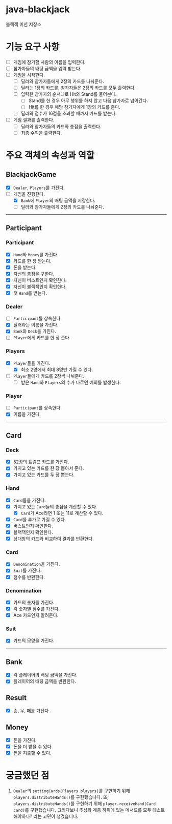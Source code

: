 # java-blackjack
블랙잭 미션 저장소

# 기능 요구 사항
- [ ] 게임에 참가할 사람의 이름을 입력한다.
- [ ] 참가자들의 배팅 금액을 입력 받는다.
- [ ] 게임을 시작한다.
  - [ ] 딜러와 참가자들에게 2장의 카드를 나눠준다.
  - [ ] 딜러는 1장의 카드를, 참가자들은 2장의 카드를 모두 출력한다.
  - [ ] 입력한 참가자의 순서대로 Hit와 Stand를 물어본다.
    - [ ] Stand를 한 경우 아무 행위를 하지 않고 다음 참가자로 넘어간다.
    - [ ] Hit를 한 경우 해당 참가자에게 1장의 카드를 준다.
  - [ ] 딜러의 점수가 16점을 초과할 때까지 카드를 받는다.
- [ ] 게임 결과를 출력한다.
  - [ ] 딜러와 참가자들의 카드와 총점을 출력한다.
  - [ ] 최종 수익을 출력한다.

# 주요 객체의 속성과 역할
## BlackjackGame
- [x] `Dealer`, `Players`를 가진다.
- [ ] 게임을 진행한다.
  - [x] `Bank`에 `Player`의 배팅 금액을 저장한다.
  - [ ] 딜러와 참가자들에게 2장의 카드를 나눠준다.

---

## Participant
### Participant
- [x] `Hand`와 `Money`를 가진다.
- [x] 카드를 한 장 받는다.
- [x] 돈을 받는다.
- [x] 자신의 총점을 구한다.
- [x] 자신이 버스트인지 확인한다.
- [x] 자신이 블랙잭인지 확인한다.
- [x] 첫 `Hand`를 받는다.

### Dealer
- [ ] `Participant`를 상속한다.
- [x] 딜러라는 이름을 가진다.
- [x] `Bank`와 `Deck`을 가진다.
- [ ] `Player`에게 카드를 한 장 준다. 

### Players
- [x] `Player`들을 가진다.
  - [x] 최소 2명에서 최대 8명만 가질 수 있다.
- [ ] `Player`들에게 카드를 2장씩 나눠준다.
  - [ ] 받은 `Hand`와 `Players`의 수가 다르면 예외를 발생한다.

### Player
- [ ] `Participant`를 상속한다.
- [x] 이름을 가진다.

---
## Card
### Deck
- [x] 52장의 트럼프 카드를 가진다.
- [x] 가지고 있는 카드를 한 장 뽑아서 준다.
- [x] 가지고 있는 카드를 두 장 뽑는다.

### Hand
- [x] `Card`들을 가진다.
- [x] 가지고 있는 `Card`들의 총점을 계산할 수 있다.
  - [x] `Card`가 Ace라면 1 또는 11로 계산할 수 있다.
- [x] `Card`를 추가로 가질 수 있다.
- [x] 버스트인지 확인한다.
- [x] 블랙잭인지 확인한다.
- [x] 상대방의 카드와 비교하여 결과를 반환한다.

### Card
- [x] `Denomination`을 가진다.
- [x] `Suit`를 가진다.
- [x] 점수를 반환한다.

### Denomination
- [x] 카드의 숫자를 가진다.
- [x] 각 숫자별 점수를 가진다.
- [x] Ace 카드인지 알려준다.

### Suit
- [x] 카드의 모양을 가진다.

---

## Bank
- [x] 각 플레이어의 배팅 금액을 가진다.
- [x] 플레이어의 배팅 금액을 반환한다.

## Result
- [x] 승, 무, 패를 가진다.

## Money
- [x] 돈을 가진다.
- [x] 돈을 더 받을 수 있다.
- [x] 돈을 지출할 수 있다.

# 궁금했던 점
1. `Dealer`의 `settingCards(Players players)`를 구현하기 위해 `players.distributeHands()`를 구현했습니다. 또, `players.distributeHands()`를 구현하기 위해 `player.receiveHand(Card card)`를 구현했습니다. 그러다보니 추상화 계층 하위에 있는 메서드를 모두 테스트해야하나? 라는 고민이 생겼습니다.
